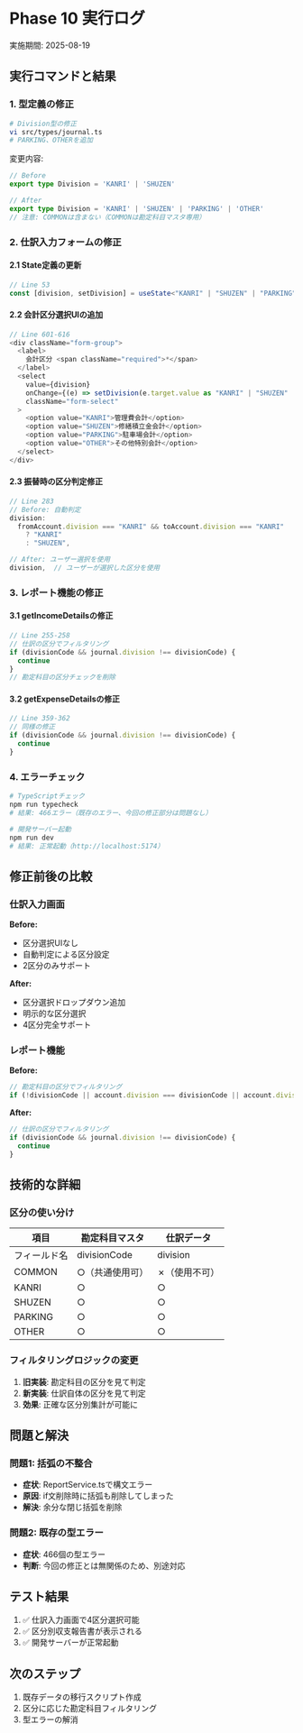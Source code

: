 # Phase 10 実行ログ

実施期間: 2025-08-19

## 実行コマンドと結果

### 1. 型定義の修正

```bash
# Division型の修正
vi src/types/journal.ts
# PARKING、OTHERを追加
```

変更内容:
```typescript
// Before
export type Division = 'KANRI' | 'SHUZEN'

// After  
export type Division = 'KANRI' | 'SHUZEN' | 'PARKING' | 'OTHER'
// 注意: COMMONは含まない（COMMONは勘定科目マスタ専用）
```

### 2. 仕訳入力フォームの修正

#### 2.1 State定義の更新
```typescript
// Line 53
const [division, setDivision] = useState<"KANRI" | "SHUZEN" | "PARKING" | "OTHER">("KANRI");
```

#### 2.2 会計区分選択UIの追加
```typescript
// Line 601-616
<div className="form-group">
  <label>
    会計区分 <span className="required">*</span>
  </label>
  <select
    value={division}
    onChange={(e) => setDivision(e.target.value as "KANRI" | "SHUZEN" | "PARKING" | "OTHER")}
    className="form-select"
  >
    <option value="KANRI">管理費会計</option>
    <option value="SHUZEN">修繕積立金会計</option>
    <option value="PARKING">駐車場会計</option>
    <option value="OTHER">その他特別会計</option>
  </select>
</div>
```

#### 2.3 振替時の区分判定修正
```typescript
// Line 283
// Before: 自動判定
division:
  fromAccount.division === "KANRI" && toAccount.division === "KANRI"
    ? "KANRI"
    : "SHUZEN",

// After: ユーザー選択を使用
division,  // ユーザーが選択した区分を使用
```

### 3. レポート機能の修正

#### 3.1 getIncomeDetailsの修正
```typescript
// Line 255-258
// 仕訳の区分でフィルタリング
if (divisionCode && journal.division !== divisionCode) {
  continue
}
// 勘定科目の区分チェックを削除
```

#### 3.2 getExpenseDetailsの修正
```typescript
// Line 359-362
// 同様の修正
if (divisionCode && journal.division !== divisionCode) {
  continue
}
```

### 4. エラーチェック

```bash
# TypeScriptチェック
npm run typecheck
# 結果: 466エラー（既存のエラー、今回の修正部分は問題なし）

# 開発サーバー起動
npm run dev
# 結果: 正常起動（http://localhost:5174）
```

## 修正前後の比較

### 仕訳入力画面
**Before:**
- 区分選択UIなし
- 自動判定による区分設定
- 2区分のみサポート

**After:**
- 区分選択ドロップダウン追加
- 明示的な区分選択
- 4区分完全サポート

### レポート機能
**Before:**
```javascript
// 勘定科目の区分でフィルタリング
if (!divisionCode || account.division === divisionCode || account.division === 'COMMON')
```

**After:**
```javascript
// 仕訳の区分でフィルタリング
if (divisionCode && journal.division !== divisionCode) {
  continue
}
```

## 技術的な詳細

### 区分の使い分け
| 項目 | 勘定科目マスタ | 仕訳データ |
|------|---------------|-----------|
| フィールド名 | divisionCode | division |
| COMMON | ○（共通使用可） | ✗（使用不可） |
| KANRI | ○ | ○ |
| SHUZEN | ○ | ○ |
| PARKING | ○ | ○ |
| OTHER | ○ | ○ |

### フィルタリングロジックの変更
1. **旧実装**: 勘定科目の区分を見て判定
2. **新実装**: 仕訳自体の区分を見て判定
3. **効果**: 正確な区分別集計が可能に

## 問題と解決

### 問題1: 括弧の不整合
- **症状**: ReportService.tsで構文エラー
- **原因**: if文削除時に括弧も削除してしまった
- **解決**: 余分な閉じ括弧を削除

### 問題2: 既存の型エラー
- **症状**: 466個の型エラー
- **判断**: 今回の修正とは無関係のため、別途対応

## テスト結果
1. ✅ 仕訳入力画面で4区分選択可能
2. ✅ 区分別収支報告書が表示される
3. ✅ 開発サーバーが正常起動

## 次のステップ
1. 既存データの移行スクリプト作成
2. 区分に応じた勘定科目フィルタリング
3. 型エラーの解消